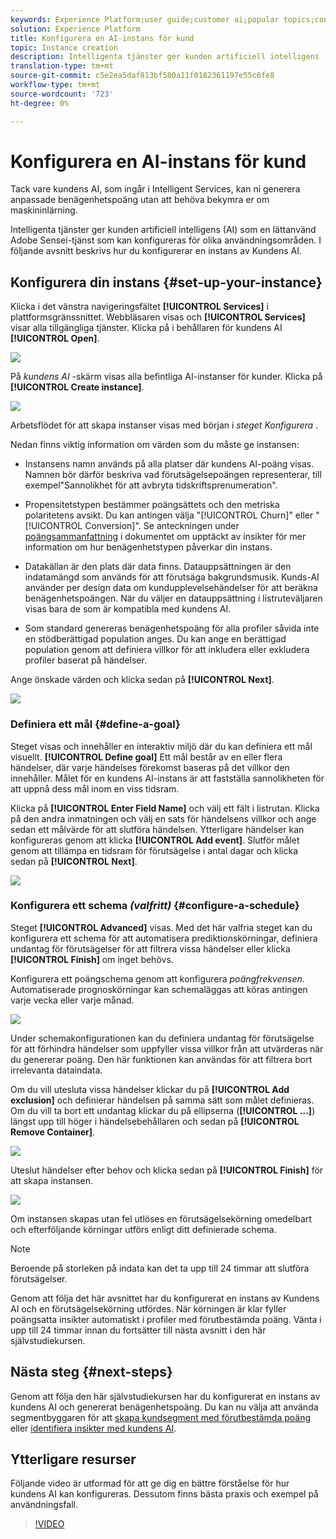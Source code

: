 ```yaml
---
keywords: Experience Platform;user guide;customer ai;popular topics;configure instance;create instance;
solution: Experience Platform
title: Konfigurera en AI-instans för kund
topic: Instance creation
description: Intelligenta tjänster ger kunden artificiell intelligens (AI) som en lättanvänd Adobe Sensei-tjänst som kan konfigureras för olika användningsområden. I följande avsnitt beskrivs hur du konfigurerar en instans av Kundens AI.
translation-type: tm+mt
source-git-commit: c5e2ea5daf813bf580a11f0182361197e55c6fe8
workflow-type: tm+mt
source-wordcount: '723'
ht-degree: 0%

---
```



# Konfigurera en AI-instans för kund

Tack vare kundens AI, som ingår i Intelligent Services, kan ni generera anpassade benägenhetspoäng utan att behöva bekymra er om maskininlärning.

Intelligenta tjänster ger kunden artificiell intelligens (AI) som en lättanvänd Adobe Sensei-tjänst som kan konfigureras för olika användningsområden. I följande avsnitt beskrivs hur du konfigurerar en instans av Kundens AI.

## Konfigurera din instans {#set-up-your-instance}

Klicka i det vänstra navigeringsfältet **[!UICONTROL Services]** i plattformsgränssnittet. Webbläsaren visas och **[!UICONTROL Services]** visar alla tillgängliga tjänster. Klicka på i behållaren för kundens AI **[!UICONTROL Open]**.

![](../images/user-guide/navigate-to-service.png)

På *kundens AI* -skärm visas alla befintliga AI-instanser för kunder. Klicka på **[!UICONTROL Create instance]**.

![](../images/user-guide/dashboard.png)

Arbetsflödet för att skapa instanser visas med början i *steget Konfigurera* .

Nedan finns viktig information om värden som du måste ge instansen:

* Instansens namn används på alla platser där kundens AI-poäng visas. Namnen bör därför beskriva vad förutsägelsepoängen representerar, till exempel&quot;Sannolikhet för att avbryta tidskriftsprenumeration&quot;.

* Propensitetstypen bestämmer poängsättets och den metriska polaritetens avsikt. Du kan antingen välja &quot;[!UICONTROL Churn]&quot; eller &quot;[!UICONTROL Conversion]&quot;. Se anteckningen under [poängsammanfattning](./discover-insights.md#scoring-summary) i dokumentet om upptäckt av insikter för mer information om hur benägenhetstypen påverkar din instans.

* Datakällan är den plats där data finns. Datauppsättningen är den indatamängd som används för att förutsäga bakgrundsmusik. Kunds-AI använder per design data om kundupplevelsehändelser för att beräkna benägenhetspoängen. När du väljer en datauppsättning i listruteväljaren visas bara de som är kompatibla med kundens AI.

* Som standard genereras benägenhetspoäng för alla profiler såvida inte en stödberättigad population anges. Du kan ange en berättigad population genom att definiera villkor för att inkludera eller exkludera profiler baserat på händelser.

Ange önskade värden och klicka sedan på **[!UICONTROL Next]**.

![](../images/user-guide/setup.png)

### Definiera ett mål {#define-a-goal}

Steget visas och innehåller en interaktiv miljö där du kan definiera ett mål visuellt. **[!UICONTROL Define goal]** Ett mål består av en eller flera händelser, där varje händelses förekomst baseras på det villkor den innehåller. Målet för en kundens AI-instans är att fastställa sannolikheten för att uppnå dess mål inom en viss tidsram.

Klicka på **[!UICONTROL Enter Field Name]** och välj ett fält i listrutan. Klicka på den andra inmatningen och välj en sats för händelsens villkor och ange sedan ett målvärde för att slutföra händelsen. Ytterligare händelser kan konfigureras genom att klicka **[!UICONTROL Add event]**. Slutför målet genom att tillämpa en tidsram för förutsägelse i antal dagar och klicka sedan på **[!UICONTROL Next]**.

![](../images/user-guide/goal.png)

### Konfigurera ett schema *(valfritt)* {#configure-a-schedule}

Steget **[!UICONTROL Advanced]** visas. Med det här valfria steget kan du konfigurera ett schema för att automatisera prediktionskörningar, definiera undantag för förutsägelser för att filtrera vissa händelser eller klicka **[!UICONTROL Finish]** om inget behövs.

Konfigurera ett poängschema genom att konfigurera *poängfrekvensen*. Automatiserade prognoskörningar kan schemaläggas att köras antingen varje vecka eller varje månad.

![](../images/user-guide/schedule.png)

Under schemakonfigurationen kan du definiera undantag för förutsägelse för att förhindra händelser som uppfyller vissa villkor från att utvärderas när du genererar poäng. Den här funktionen kan användas för att filtrera bort irrelevanta dataindata.

Om du vill utesluta vissa händelser klickar du på **[!UICONTROL Add exclusion]** och definierar händelsen på samma sätt som målet definieras. Om du vill ta bort ett undantag klickar du på ellipserna (**[!UICONTROL ...]**) längst upp till höger i händelsebehållaren och sedan på **[!UICONTROL Remove Container]**.

![](../images/user-guide/exclusion.png)

Uteslut händelser efter behov och klicka sedan på **[!UICONTROL Finish]** för att skapa instansen.

![](../images/user-guide/advanced.png)

Om instansen skapas utan fel utlöses en förutsägelsekörning omedelbart och efterföljande körningar utförs enligt ditt definierade schema.

>[!NOTE]
>
>Beroende på storleken på indata kan det ta upp till 24 timmar att slutföra förutsägelser.

Genom att följa det här avsnittet har du konfigurerat en instans av Kundens AI och en förutsägelsekörning utfördes. När körningen är klar fyller poängsatta insikter automatiskt i profiler med förutbestämda poäng. Vänta i upp till 24 timmar innan du fortsätter till nästa avsnitt i den här självstudiekursen.

## Nästa steg {#next-steps}

Genom att följa den här självstudiekursen har du konfigurerat en instans av kundens AI och genererat benägenhetspoäng. Du kan nu välja att använda segmentbyggaren för att [skapa kundsegment med förutbestämda poäng](./create-segment.md) eller [identifiera insikter med kundens AI](./discover-insights.md).

## Ytterligare resurser

Följande video är utformad för att ge dig en bättre förståelse för hur kundens AI kan konfigureras. Dessutom finns bästa praxis och exempel på användningsfall.

>[!VIDEO](https://video.tv.adobe.com/v/32665?learn=on&quality=12)

